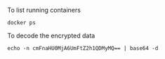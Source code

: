 To list running containers 

```
docker ps
```

To decode the encrypted data

```
echo -n cmFnaHU0MjA6UmFtZ2h1QDMyMQ== | base64 -d
```